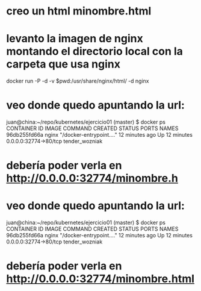 # creo un html minombre.html

# levanto la imagen de nginx montando el directorio local con la carpeta que usa nginx
docker run -P -d -v $pwd:/usr/share/nginx/html/  -d nginx

# veo donde quedo apuntando la url:
juan@china:~/repo/kubernetes/ejercicio01 (master) $ docker ps
CONTAINER ID        IMAGE               COMMAND                  CREATED             STATUS              PORTS                   NAMES
96db255fd66a        nginx               "/docker-entrypoint.…"   12 minutes ago      Up 12 minutes       0.0.0.0:32774->80/tcp   tender_wozniak

# debería poder verla en http://0.0.0.0:32774/minombre.h

# veo donde quedo apuntando la url:
juan@china:~/repo/kubernetes/ejercicio01 (master) $ docker ps
CONTAINER ID        IMAGE               COMMAND                  CREATED             STATUS              PORTS                   NAMES
96db255fd66a        nginx               "/docker-entrypoint.…"   12 minutes ago      Up 12 minutes       0.0.0.0:32774->80/tcp   tender_wozniak

# debería poder verla en http://0.0.0.0:32774/minombre.html

